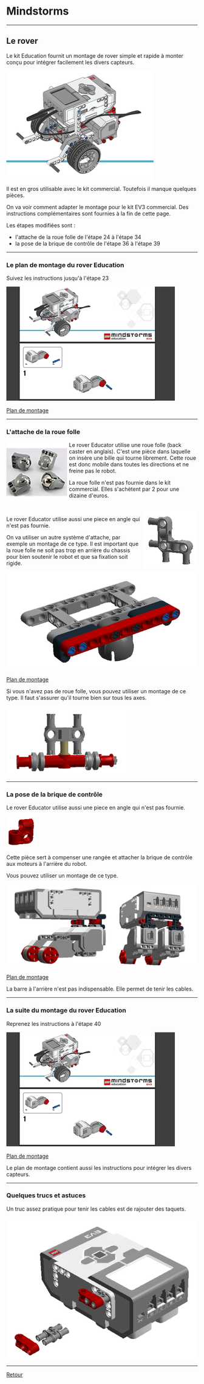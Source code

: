 # Mindstorms 

----

## Le rover 

Le kit Education fournit un montage de rover simple et rapide à monter conçu pour intégrer facilement les divers capteurs.

![Rover](images/rover.png)


Il est en gros utilisable avec le kit commercial. Toutefois il manque quelques pièces. 

On va voir comment adapter le montage pour le kit EV3 commercial. Des instructions complémentaires sont fournies à la fin de cette page.
 
Les étapes modifiées sont :

- l'attache de la roue folle de l'étape 24 à l'étape 34
- la pose de la brique de contrôle de l'étape 36 à l'étape 39

 
----

### Le plan de montage du rover Education

Suivez les instructions jusqu'à l'étape 23 

[![plan de montage rover](images/montage-rover.png)](http://robotsquare.com/wp-content/uploads/2013/10/45544_educator.pdf)

[Plan de montage](http://robotsquare.com/wp-content/uploads/2013/10/45544_educator.pdf)

----

### L'attache de la roue folle

<div style="float:left;margin-right:5px"><img src="images/back-caster.png"></div>
<div>
<div style="margin-top:5px"><p>
Le rover Educator utilise une roue folle (back caster en anglais). C'est une pièce dans laquelle on insère une bille qui tourne librement. Cette roue est donc mobile dans toutes les directions et ne freine pas le robot. 

La roue folle n'est pas fournie dans le kit commercial. Elles s'achètent par 2 pour une dizaine d'euros.
</p>
</div>

<div style="clear:left;"><br></div>

<div style="float:right;margin-left:5px"><img src="images/piece-manquante-1.png"></div>
<div>
<div  style="margin-top:5px">
<p>
Le rover Educator utilise aussi une piece en angle qui n'est pas fournie.

On va utiliser un autre système d'attache, par exemple un montage de ce type. Il est important que la roue folle ne soit pas trop en arrière du chassis pour bien soutenir le robot et que sa fixation soit rigide.

</p>
</div>


[![plan de roue folle](images/rover-roue-folle.png)](pdf/rover-roue-folle.pdf)

[Plan de montage](pdf/rover-roue-folle.pdf)


Si vous n'avez pas de roue folle, vous pouvez utiliser un montage de ce type. Il faut s'assurer qu'il tourne bien sur tous les axes.


![plan de roue folle alternative](images/rover-pseudo-roue.png)


----


### La pose de la brique de contrôle

Le rover Educator utilise aussi une piece en angle qui n'est pas fournie. 


![piece manquante](images/piece-manquante-2.png)

Cette pièce sert à compenser une rangée et attacher la brique de contrôle aux moteurs à l'arrière du robot.

Vous pouvez utiliser un montage de ce type.

[![plan de l'attache de la brique](images/pose-brique.png)](pdf/rover-pose-brique.pdf)

[Plan de montage](pdf/rover-pose-brique.pdf)

La barre  à l'arrière n'est pas indispensable. Elle permet de tenir les cables.

----

### La suite du montage du rover Education

Reprenez les instructions à l'étape 40 

[![plan de montage rover](images/montage-rover.png)](http://robotsquare.com/wp-content/uploads/2013/10/45544_educator.pdf)

[Plan de montage](http://robotsquare.com/wp-content/uploads/2013/10/45544_educator.pdf)


Le plan de montage contient aussi les instructions pour intégrer les divers capteurs.

----

### Quelques trucs et astuces

Un truc assez pratique pour tenir les cables est de rajouter des taquets.

![Taquets](images/taquets.png)


----
[Retour](../index.md)
